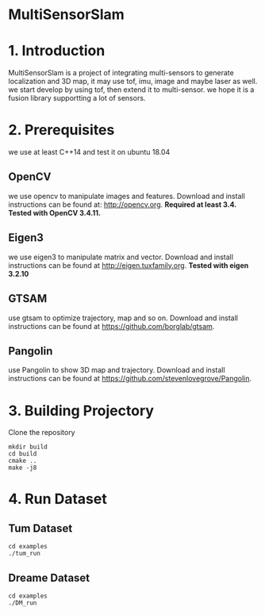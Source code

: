# MultiSensorSlam

# 1. Introduction
MultiSensorSlam is a project of integrating multi-sensors to generate localization and 3D map, it may use tof, imu, image and maybe laser as well. we start develop by using tof, then extend it to multi-sensor.
we hope it is a fusion library supportting a lot of sensors.

# 2. Prerequisites
we use at least C++14 and test it on ubuntu 18.04
## OpenCV
we use opencv to manipulate images and features. Download and install instructions can be found at: http://opencv.org. **Required at least 3.4. Tested with OpenCV 3.4.11.**
## Eigen3
we use eigen3 to manipulate matrix and vector. Download and install instructions can be found at http://eigen.tuxfamily.org. **Tested with eigen 3.2.10**
## GTSAM
use gtsam to optimize trajectory, map and so on. Download and install instructions can be found at https://github.com/borglab/gtsam.
## Pangolin
use Pangolin to show 3D map and trajectory. Download and install instructions can be found at https://github.com/stevenlovegrove/Pangolin.

# 3. Building Projectory
Clone the repository
```
mkdir build
cd build
cmake ..
make -j8
```

# 4. Run Dataset
## Tum Dataset
```
cd examples
./tum_run
```

## Dreame Dataset
```
cd examples
./DM_run
```